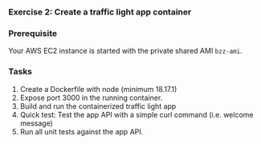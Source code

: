 ### Exercise 2: Create a traffic light app container 
###  Prerequisite
Your AWS EC2 instance is started with the private shared
AMI ```bzz-ami```.
### Tasks
1. Create a Dockerfile with node (minimum 18.17.1)
2. Expose port 3000 in the running container.
3. Build and run the containerized traffic light app
4. Quick test: Test the app API with a simple curl command (i.e. welcome message)
5. Run all unit tests against the app API.
